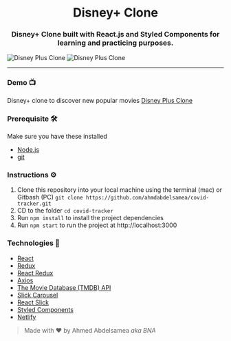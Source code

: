 <h1 align="center"> Disney+ Clone</h1>

<h3 align="center">Disney+ Clone built with React.js and Styled Components for learning and practicing purposes.</h3>

![Disney Plus Clone](disney-clone-home.png)
![Disney Plus Clone](disney-clone-welcome.png)

---

### Demo :tv:

Disney+ clone to discover new popular movies [Disney Plus Clone](https://covid-19-tracker-6be22.web.app/)

### Prerequisite :hammer_and_wrench:

Make sure you have these installed

- [Node.js](https://nodejs.org/en/)
- [git](https://git-scm.com/)

### Instructions :gear:

1. Clone this repository into your local machine using the terminal (mac) or Gitbash (PC) `git clone https://github.com/ahmdabdelsamea/covid-tracker.git`
2. CD to the folder `cd covid-tracker`
3. Run `npm install` to install the project dependencies
4. Run `npm start` to run the project at http://localhost:3000

### Technologies :rocket:

- [React](https://reactjs.org/)
- [Redux](https://redux.js.org/)
- [React Redux](https://react-redux.js.org/)
- [Axios](https://www.axios.com/)
- [The Movie Database (TMDB) API](https://developers.themoviedb.org/3/getting-started/introduction)
- [Slick Carousel](http://kenwheeler.github.io/slick/)
- [React Slick](https://react-slick.neostack.com/)
- [Styled Components](https://styled-components.com/)
- [Netlify](https://www.netlify.com/)

> Made with :heart: by Ahmed Abdelsamea _aka BNA_
